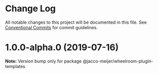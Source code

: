 # Change Log

All notable changes to this project will be documented in this file.
See [Conventional Commits](https://conventionalcommits.org) for commit guidelines.

# 1.0.0-alpha.0 (2019-07-16)

**Note:** Version bump only for package @jacco-meijer/wheelroom-plugin-templates
